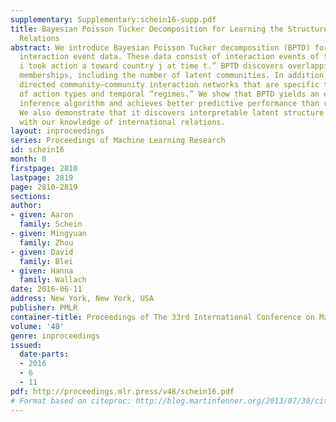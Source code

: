 ```yaml
---
supplementary: Supplementary:schein16-supp.pdf
title: Bayesian Poisson Tucker Decomposition for Learning the Structure of International
  Relations
abstract: We introduce Bayesian Poisson Tucker decomposition (BPTD) for modeling country–country
  interaction event data. These data consist of interaction events of the form “country
  i took action a toward country j at time t.” BPTD discovers overlapping country–community
  memberships, including the number of latent communities. In addition, it discovers
  directed community–community interaction networks that are specific to “topics”
  of action types and temporal “regimes.” We show that BPTD yields an efficient MCMC
  inference algorithm and achieves better predictive performance than related models.
  We also demonstrate that it discovers interpretable latent structure that agrees
  with our knowledge of international relations.
layout: inproceedings
series: Proceedings of Machine Learning Research
id: schein16
month: 0
firstpage: 2810
lastpage: 2819
page: 2810-2819
sections: 
author:
- given: Aaron
  family: Schein
- given: Mingyuan
  family: Zhou
- given: David
  family: Blei
- given: Hanna
  family: Wallach
date: 2016-06-11
address: New York, New York, USA
publisher: PMLR
container-title: Proceedings of The 33rd International Conference on Machine Learning
volume: '48'
genre: inproceedings
issued:
  date-parts:
  - 2016
  - 6
  - 11
pdf: http://proceedings.mlr.press/v48/schein16.pdf
# Format based on citeproc: http://blog.martinfenner.org/2013/07/30/citeproc-yaml-for-bibliographies/
---
```

